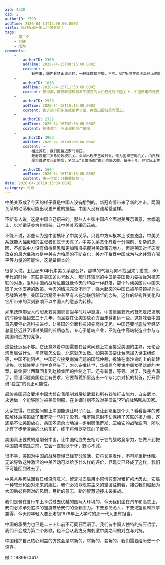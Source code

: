 ```yaml
---
aid: 4320
cid: 2
authorID: 2790
addTime: 2020-04-14T12:00:00.000Z
title: 我们会成为第二个苏联吗？
tags:
    - 第二个
    - 苏联
    - 成为
comments:
    -
        authorID: 2360
        addTime: 2020-04-15T08:15:00.000Z
        content: >-
            有些事，国内是禁止谈论的，一般媒体都不提，不写。如“拆除在南沙岛屿上的新建设施。达赖快要走到生命尽头了，怎么安排转世”，“打开香港“独立”的真正可能性”，就环球个胡写了没事，也是奇了个怪。
    -
        authorID: 1818
        addTime: 2020-04-15T11:30:00.000Z
        content: 想得美，像苏联那样被和平演变的大门已经对中国关上，中国要走的是德三的路。
    -
        authorID: 2939
        addTime: 2020-04-15T15:15:00.000Z
        content: 告诉孩子们多备咸菜棒子面，再找口破缸把门顶上。
    -
        authorID: 2325
        addTime: 2020-04-16T02:30:00.000Z
        content: 搞核试了，应该深挖洞广积粮。
    -
        authorID: 3963
        addTime: 2020-04-16T09:00:00.000Z
        content: >-
            相比苏联，我们更接近罗马帝国。
            元老院是古罗马的政权机关。最早出现于王政时代，作为国家咨询机关，由氏族的豪门贵族长老组成，即长老会议。共和国时期由前任国家长官及其他大奴隶主代表组成，掌握统治权，拥有批准、认可法律，批准当选的最高官吏，管理财政、外交、军事，以及实施重大宗教措施等实权。帝国时期，政权日益集中于皇帝，元老院失去原来的政治地位，但仍是贵族统治的政治支柱。
            屋大维建立元首制后，名义上“奥古斯都”由元老院选举，每任十年，但实际上在“养子继承制”之下，元老院的选举完全是一种形式。而若奥古斯都没有指定继承人，则由军人推荐人选，再由元老院做礼仪上的决议。高级官吏名义上由元老院选举，其实是由元首直接推荐。后来元老院也丧失了选举高级官吏的权力，而由元首直接任命。
    -
        authorID: 3804
        addTime: 2020-04-16T10:15:00.000Z
        content: 第一句就十分暴露智商了。
date: 2020-04-16T10:15:00.000Z
category: 时政
---
```


中美关系成了今天的样子真是中国人没有想到的。新冠疫情带来了新的冲击，两国关系的动荡很可能出现更严重的振幅。中国人没有谁希望这样。

不断有人说，这是中国自己招来的。那些人主张中国应全面对美展示善意，大幅退让，以期重获美方的信任，让中美关系重回正轨。

不能不说，那些认为是中国搞坏了中美关系，只要中方从根本上改变态度，中美关系就能大幅缓和的主张者们过于天真了。中美关系恶化有着十分深刻、复杂的原因，不能说中方没有值得反思和更加精准把握对美政策的地方，但是美国对华态度改变的最大推动力是中美实力格局的不断变化，美方不接受中国成为与之并驾齐驱平等力量的可能性，这是最根本的。

很多人说，上世纪80年代中美关系那么好，那样的气氛为何不找回来？乖乖，80年代的时候，苏联是美国的头号敌人，那时还较弱的中国是美国极力要拉拢对抗苏联的对象。当时中国的战略位置就像今天的印度一样舒服，那个时候美国对中国采取了大体支持的政策。今天的情况完全不同了，强大起来的中国已被华盛顿视为头号战略对手，美国政治精英中甚至有人在动联俄制华的念头，这样的结构性变化和它所带来的深刻影响不以中国人的意志为转移。

如果按照那些人的想象要美国恢复当年的对华态度，中国最需要做的首先是把发展的时钟倒播回去二十几年，而且要在让美国放心方面走得更远一些。这意味着中国首先要停止高科技进步，让美国的全面科技领先高枕无忧。中国还要彻底放弃经济总量接近甚至超过美国的长期态势，专心于低端产业，不能在中高端制造业参与与美国和西方的竞争。

这些还远远不够。它还意味着中国需要在台湾问题上完全接受美国的主导，无论台湾当局做什么，华盛顿怎么说，北京就怎么做。如果美国要让台湾加入世卫组织等，中国不能阻拦。中国还应接受南海问题的国际仲裁，拆除在南沙岛屿上的新建设施。达赖快要走到生命尽头了，怎么安排转世，华盛顿会要求中国接受达赖的方案，最终要让西藏回复到达赖集团的控制之下。还有新疆，等等。对了，我差点漏了，香港问题美国也会有要求，它要帮着那里选出一个与北京对抗的特首，打开香港“独立”的真正可能性。

最终美国还会要求中国大幅自我限制发展核武器和所有战略打击能力，自废武功，永远做一个能够随时被美国制服、在关键时刻不敢对美国说“不”的战略屈从国家。

大家觉得，在这些问题上中国能退让吗？而且，退让到哪里是个头？看看当年的苏联解体后美国放了俄罗斯一马吗？没有。俄罗斯原封不动保持了苏联的核力量，这还是不让美国放心，美国不遗余力地进一步削弱俄罗斯，压缩它的战略空间，所以才有了步步紧逼的北约东扩，终于将俄罗斯压向了反弹。

美国真正要做的是削弱中国，让中国彻底失去相对于它的战略竞争力，在做不到把中国搞垮搞残之前，它会一直耿耿于怀，野心不减。

很不幸，美国对中国的战略警惕已经充分激活，它将长期发作，不可能重新休眠。无论导致这种激活的中美互动可以给予什么样的评价，但现实已经成了这样，我们不可能回到过去了。

中美关系再往回看已经没有意义。留恋过去是用小资情调面对粗犷的大历史，它是一种软弱和面对未来的胆怯。我们必须以现实主义的坚强往前看，接受我们崛起为大国后必将面对的风雨，用新的意志、新的智慧迎接未来挑战。

我们是骑在自行车上享受过去优越的国际大环境的，今天我们坐在汽车和高铁上，我们必须承受这样的速度带给我们的全新压力。不要怨天尤人，不要渴望鱼和熊掌兼得，今天的年轻人要比老胡1978年上大学时的那一代人更有担当。

中国的承受力也已是二三十年前不可同日而语了。我们有中国人独特的抗压哲学，我们不会成为第二个苏联，也不会从我方反向刺激中美之间的对立与对抗。

中国维护自己核心利益的方式会是崭新的，崭新的，崭新的，我们需要给历史一个惊喜。

微：1989660417
